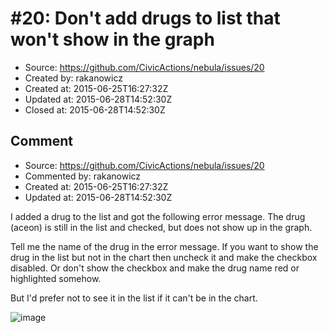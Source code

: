 # #20: Don&apos;t add drugs to list that won&apos;t show in the graph

* Source: https://github.com/CivicActions/nebula/issues/20
* Created by: rakanowicz
* Created at: 2015-06-25T16:27:32Z
* Updated at: 2015-06-28T14:52:30Z
* Closed at: 2015-06-28T14:52:30Z


## Comment

* Source: https://github.com/CivicActions/nebula/issues/20
* Commented by: rakanowicz
* Created at: 2015-06-25T16:27:32Z
* Updated at: 2015-06-28T14:52:30Z

I added a drug to the list and got the following error message. The drug (aceon) is still in the list and checked, but does not show up in the graph. 

Tell me the name of the drug in the error message. 
If you want to show the drug in the list but not in the chart then uncheck it and make the checkbox disabled. Or don&apos;t show the checkbox and make the drug name red or highlighted somehow. 

But I&apos;d prefer not to see it in the list if it can&apos;t be in the chart. 

![image](https://cloud.githubusercontent.com/assets/12954654/8359623/8c3ed0e6-1b35-11e5-8968-1536e6e5a2ae.png)



